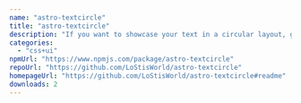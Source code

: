 ```yaml
---
name: "astro-textcircle"
title: "astro-textcircle"
description: "If you want to showcase your text in a circular layout, give this Astro component a try."
categories:
  - "css+ui"
npmUrl: "https://www.npmjs.com/package/astro-textcircle"
repoUrl: "https://github.com/LoStisWorld/astro-textcircle"
homepageUrl: "https://github.com/LoStisWorld/astro-textcircle#readme"
downloads: 2
---
```

